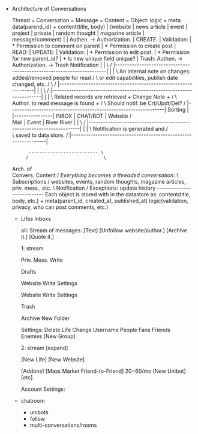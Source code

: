 
* Architecture of Conversations

  Thread = Conversation = Message = Content = Object: logic + meta data(parend\_id) + content(title, body)
    |   (website | news article | event | project | private | random thought | magazine article | message/comment)
    | 
    | Authen. -> Authorization.
    | 
    CREATE:
    |     Validation:
    |       * Permission to comment on parent
    |       * Permission to create post
    | 
    READ:
    | 
    UPDATE:
    |     Validation:
    |       * Permission to edit post.
    |       * Permission for new parent_id?
    |       * Is new unique field unique?
    | 
    Trash:
        Authen. -> Authorization. -> Trash Notification
                                       | |
                                       \ /
      |----------------------------------------------------------------------|
      |                                                                      |
      \      An internal note on changes: added/removed people for read      /
       \  or edit capabilities, publish date changed, etc.                  /
        \                                                                  /
         |----------------------------------------------------------------|
                                       | |
                                       \ /
      |----------------------------------------------------------------------|
      |                                                                      |
      \   Related records are retrieved + Change Note +                      /
       \   Author. to read message is found  +                              /
        \   Should notif. be Crt/Updt/Del?                                 /
         |----------------------------------------------------------------|
                                Sorting
                                    |
                             |----------------|
                          INBOX | CHAT/BOT | Website 
                            /                  \
                    Mail | Event | River        River
                                       | |
                                       \ /
      |----------------------------------------------------------------------|
      |                                                                      |
      \            Notification is generated and                            /  
       \         saved to data store.                                      /
         |----------------------------------------------------------------|
                               
                              
            -------------------------- \
           /                            \
   Arch. of                              \
   Convers.   Content                     /  *Everything becomes a threaded conversation:*
          \   Subscriptions               /     websites, events, random thoughts, magazine articles, priv. mess., etc.
           \  Notification               /   Exceptions: update history
            ---------------------------      Each object is stored with in the datastore as:
                                                 content(title, body, etc.) + 
                                                 meta(parent_id, created_at, published_at)
                                                 logic(validation, privacy, who can post comments, etc.)
                            

  * Lifes Inboxs
    
    all: 
      Stream of messages:
        [Text]
      [Unfollow website/author.] [Archive it.] [Quote it.]
                
    1: stream
    
      Priv. Mess.
        Write
        
      Drafts
      
      Website
        Write
        Settings
        
      Website
        Write
        Settings
        
      Trash
      
      Archive
        New Folder
        
      Settings: 
                Delete Life
                Change Username
      People
        Fans
        Friends
        Enemies
        [New Group]
      
    2: stream
      [expand]

    [New Life]
    [New Website]

    [Addons]
    [Mass Market Friend-to-Friend] $20-$60/mo
    [New Unibot]
    [etc].

    Account Settings:
  
  * chatroom
    * unibots
    * follow
    * multi-conversations/rooms
